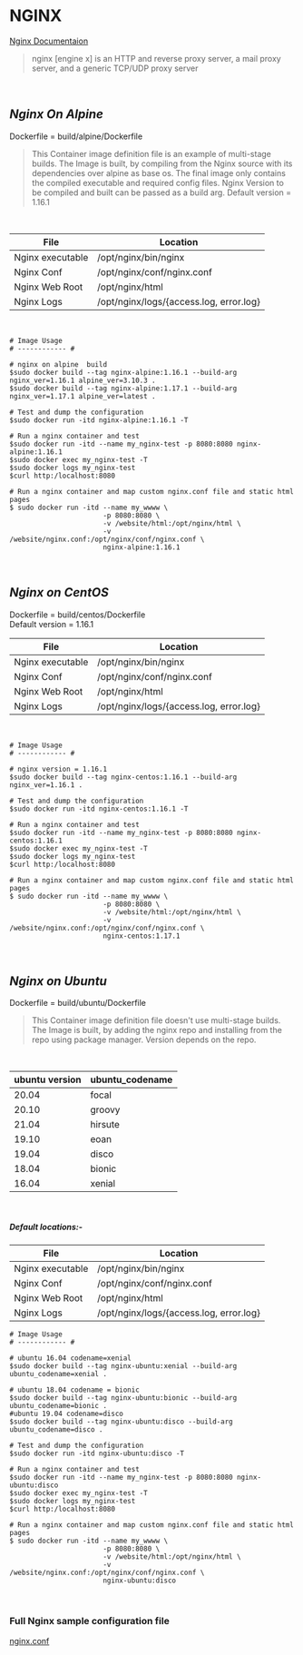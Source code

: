 # NGINX
[Nginx Documentaion](https:/nginx.org/en/docs/)
>nginx [engine x] is an HTTP and reverse proxy server, a mail proxy server, and a generic TCP/UDP proxy server

</br>

## *Nginx On Alpine*
Dockerfile = build/alpine/Dockerfile
</br>
>This Container image definition file is an example of multi-stage builds. 
The Image is built, by compiling from the Nginx source with its dependencies over alpine as base os. 
The final image only contains the compiled executable and  required config files.
Nginx Version to be compiled and  built can be passed as a build arg. Default version = 1.16.1
>

</br>

| File | Location |
| ---- | -------- |
| Nginx executable | /opt/nginx/bin/nginx |
| Nginx Conf | /opt/nginx/conf/nginx.conf |
| Nginx Web Root | /opt/nginx/html |
| Nginx Logs | /opt/nginx/logs/{access.log, error.log} |

</br>

```` 	
# Image Usage
# ------------ #

# nginx on alpine  build 
$sudo docker build --tag nginx-alpine:1.16.1 --build-arg nginx_ver=1.16.1 alpine_ver=3.10.3 .
$sudo docker build --tag nginx-alpine:1.17.1 --build-arg nginx_ver=1.17.1 alpine_ver=latest .

# Test and dump the configuration
$sudo docker run -itd nginx-alpine:1.16.1 -T

# Run a nginx container and test
$sudo docker run -itd --name my_nginx-test -p 8080:8080 nginx-alpine:1.16.1
$sudo docker exec my_nginx-test -T
$sudo docker logs my_nginx-test
$curl http:/localhost:8080 

# Run a nginx container and map custom nginx.conf file and static html pages
$ sudo docker run -itd --name my_wwww \
                       -p 8080:8080 \
					   -v /website/html:/opt/nginx/html \
					   -v /website/nginx.conf:/opt/nginx/conf/nginx.conf \
					   nginx-alpine:1.16.1

````

</br>

## *Nginx  on CentOS*

Dockerfile = build/centos/Dockerfile
</br>
Default version = 1.16.1

| File | Location |
| ---- | -------- |
| Nginx executable | /opt/nginx/bin/nginx |
| Nginx Conf | /opt/nginx/conf/nginx.conf |
| Nginx Web Root | /opt/nginx/html |
| Nginx Logs | /opt/nginx/logs/{access.log, error.log} |

</br>

```` 	
# Image Usage
# ------------ #

# nginx version = 1.16.1
$sudo docker build --tag nginx-centos:1.16.1 --build-arg nginx_ver=1.16.1 .

# Test and dump the configuration
$sudo docker run -itd nginx-centos:1.16.1 -T

# Run a nginx container and test
$sudo docker run -itd --name my_nginx-test -p 8080:8080 nginx-centos:1.16.1
$sudo docker exec my_nginx-test -T
$sudo docker logs my_nginx-test
$curl http:/localhost:8080 

# Run a nginx container and map custom nginx.conf file and static html pages
$ sudo docker run -itd --name my_wwww \
                       -p 8080:8080 \
					   -v /website/html:/opt/nginx/html \
					   -v /website/nginx.conf:/opt/nginx/conf/nginx.conf \
					   nginx-centos:1.17.1

````

</br>

## *Nginx on Ubuntu*
Dockerfile = build/ubuntu/Dockerfile
</br>

>This Container image definition file doesn't use multi-stage builds. 
The Image is built, by adding the nginx repo and installing from the repo using package manager.
Version depends on the repo.
>
</br>

| ubuntu version | ubuntu_codename  |
| -------------- | ---------------- |
|   20.04        | focal            |
|   20.10        | groovy           |
|   21.04        | hirsute          |
|   19.10        | eoan             |
|   19.04        | disco            |
|   18.04        | bionic           |
|   16.04        | xenial           |


</br>

##### Default locations:-
| File | Location |
| ---- | -------- |
| Nginx executable | /opt/nginx/bin/nginx |
| Nginx Conf | /opt/nginx/conf/nginx.conf |
| Nginx Web Root | /opt/nginx/html |
| Nginx Logs | /opt/nginx/logs/{access.log, error.log} |

>

```` 	
# Image Usage
# ------------ #

# ubuntu 16.04 codename=xenial
$sudo docker build --tag nginx-ubuntu:xenial --build-arg ubuntu_codename=xenial .

# ubuntu 18.04 codename = bionic
$sudo docker build --tag nginx-ubuntu:bionic --build-arg ubuntu_codename=bionic .
#ubuntu 19.04 codename=disco
$sudo docker build --tag nginx-ubuntu:disco --build-arg ubuntu_codename=disco .

# Test and dump the configuration
$sudo docker run -itd nginx-ubuntu:disco -T

# Run a nginx container and test
$sudo docker run -itd --name my_nginx-test -p 8080:8080 nginx-ubuntu:disco
$sudo docker exec my_nginx-test -T
$sudo docker logs my_nginx-test
$curl http:/localhost:8080 

# Run a nginx container and map custom nginx.conf file and static html pages
$ sudo docker run -itd --name my_wwww \
                       -p 8080:8080 \
					   -v /website/html:/opt/nginx/html \
					   -v /website/nginx.conf:/opt/nginx/conf/nginx.conf \
					   nginx-ubuntu:disco

````

</br>



### Full Nginx sample configuration file
[nginx.conf](https:/www.nginx.com/resources/wiki/start/topics/examples/full/)

